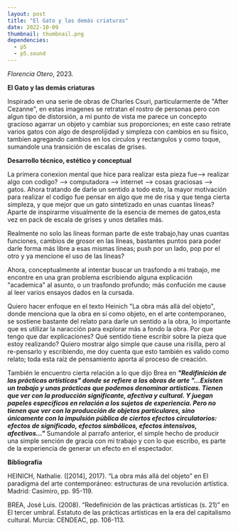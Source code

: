 ```yaml
---
layout: post
title: "El Gato y las demás criaturas"
date: 2022-10-09
thumbnail: thumbnail.png
dependencies:
  - p5
  - p5.sound
---
```


<div id="div-sketch">
  <script type="text/javascript" src="sketch.js"></script>
</div>

_Florencia Otero_, 2023.

**El Gato y las demás criaturas**

Inspirado en una serie de obras de Charles Csuri, particularmente de "After Cezanne", en estas imagenes se retratan el rostro de personas pero con algun tipo de distorsión, a mi punto de vista me parece un concepto gracioso agarrar un objeto y cambiar sus proporciones; en este caso retrate varios gatos con algo de desprolijidad y simpleza con cambios en su fisico, tambíen agregando cambios en los circulos y rectangulos y como toque, sumandole una transición de escalas de grises.

**Desarrollo técnico, estético y conceptual**

La primera conexion mental que hice para realizar esta pieza fue--> realizar algo con codigo? --> computadora --> internet --> cosas graciosas --> gatos.
Ahora tratando de darle un sentido a todo esto, la mayor motivación para realizar el codigo fue pensar en algo que me de risa y que tenga cierta simpleza, y que mejor que un gato sintetizado en unas cuantas líneas? Aparte de inspirarme visualmente de la esencia de memes de gatos,esta vez en pack de escala de grises y unos detalles más.

Realmente no solo las líneas forman parte de este trabajo,hay unas cuantas funciones, cambios de grosor en las líneas, bastantes puntos para poder darle forma más libre a esas mismas líneas; push por un lado, pop por el otro y ya mencione el uso de las líneas? 

Ahora, conceptualmente al intentar buscar un trasfondo a mi trabajo, me encontre en una gran problema escribiendo alguna explicación "academica" al asunto, o un trasfondo profundo; más confución me cause al leer varios ensayos dados en la cursada. 

Quiero hacer enfoque en el texto Heinich "La obra más allá del objeto", donde menciona que la obra en sí como objeto, en el arte contemporaneo, se sostiene bastante del relato para darle un sentido a la obra, lo importante que es utilizar la naracción para explorar más a fondo la obra. Por que tengo que 
dar explicaciones? Qué sentido tiene escribir sobre la pieza que estoy realizando? Quiero mostrar algo simple que cause una risilla, pero al re-pensarlo y escribiendo, me doy cuenta que esto también es valido como relato; toda esta raíz de pensamiento aporta al proceso de creación.

También le encuentro cierta relación a lo que dijo Brea en ***"Redifinición de las prácticas artísticas" donde se refiere a las obras de arte "...Existen un trabajo y unas prácticas que podemos denominar artísticas. Tienen que ver con la producción significante, afectiva y cultural. Y juegan papeles específicos en relación a los sujetos de experiencia. Pero no tienen que ver con la producción de objetos particulares, sino únicamente con la impulsión pública de ciertos efectos circulatorios: efectos de significado, efectos simbólicos, efectos intensivos, afectivos..."*** Sumandole al parrafo
anterior, el simple hecho de producir una simple sención de gracia con mi trabajo y con lo que escribo,  es parte de la experiencia de generar un efecto en el espectador.

**Bibliografía**

HEINICH, Nathalie. ([2014], 2017). “La obra más allá del objeto” en El paradigma del arte contemporáneo: estructuras de una revolución artística. Madrid: Casimiro, pp. 95-119.

BREA, José Luis. (2008). “Redefinición de las prácticas artísticas (s. 21)” en El tercer umbral. Estatuto de las prácticas artísticas en la era del capitalismo cultural. Murcia: CENDEAC, pp. 106-113.
